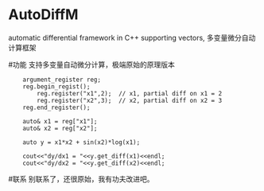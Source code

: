 # AutoDiffM
automatic differential framework in C++ supporting vectors, 多变量微分自动计算框架

#功能
支持多变量自动微分计算，极端原始的原理版本

		argument_register reg;
		reg.begin_regist();
			reg.register("x1",2);  // x1, partial diff on x1 = 2
			reg.register("x2",3);  // x2, partial diff on x2 = 3
		reg.end_register();

		auto& x1 = reg["x1"];
		auto& x2 = reg["x2"];

		auto y = x1*x2 + sin(x2)*log(x1);

		cout<<"dy/dx1 = "<<y.get_diff(x1)<<endl;
		cout<<"dy/dx2 = "<<y.get_diff(x2)<<endl;


#联系
别联系了，还很原始，我有功夫改进吧。
